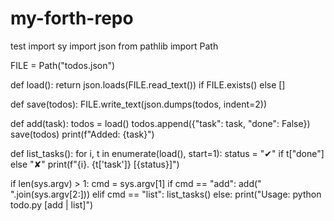 # my-forth-repo
test
import sy
import json
from pathlib import Path

FILE = Path("todos.json")

def load():
    return json.loads(FILE.read_text()) if FILE.exists() else []

def save(todos):
    FILE.write_text(json.dumps(todos, indent=2))

def add(task):
    todos = load()
    todos.append({"task": task, "done": False})
    save(todos)
    print(f"Added: {task}")

def list_tasks():
    for i, t in enumerate(load(), start=1):
        status = "✔" if t["done"] else "✘"
        print(f"{i}. {t['task']} [{status}]")

if len(sys.argv) > 1:
    cmd = sys.argv[1]
    if cmd == "add":
        add(" ".join(sys.argv[2:]))
    elif cmd == "list":
        list_tasks()
    else:
        print("Usage: python todo.py [add <task> | list]")
